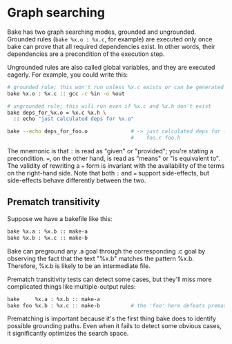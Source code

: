 # Graph searching
Bake has two graph searching modes, grounded and ungrounded. Grounded rules
(`bake %x.o : %x.c`, for example) are executed only once bake can prove that
all required dependencies exist. In other words, their dependencies are a
precondition of the execution step.

Ungrounded rules are also called global variables, and they are executed
eagerly. For example, you could write this:

```sh
# grounded rule; this won't run unless %x.c exists or can be generated
bake %x.o : %x.c :: gcc -c %in -o %out

# ungrounded rule; this will run even if %x.c and %x.h don't exist
bake deps_for_%x.o = %x.c %x.h \
  :: echo "just calculated deps for %x.o"

bake --echo deps_for_foo.o              # -> just calculated deps for foo.o
                                        #    foo.c foo.h
```

The mnemonic is that `:` is read as "given" or "provided"; you're stating a
precondition. `=`, on the other hand, is read as "means" or "is equivalent to".
The validity of rewriting a `=` form is invariant with the availability of the
terms on the right-hand side. Note that both `:` and `=` support side-effects,
but side-effects behave differently between the two.

## Prematch transitivity
Suppose we have a bakefile like this:

```sh
bake %x.a : %x.b :: make-a
bake %x.b : %x.c :: make-b
```

Bake can preground any .a goal through the corresponding .c goal by observing
the fact that the text "%x.b" matches the pattern %x.b. Therefore, %x.b is
likely to be an intermediate file.

Prematch transitivity tests can detect some cases, but they'll miss more
complicated things like multiple-output rules:

```sh
bake     %x.a : %x.b :: make-a
bake foo %x.b : %x.c :: make-b          # the 'foo' here defeats prematching
```

Prematching is important because it's the first thing bake does to identify
possible grounding paths. Even when it fails to detect some obvious cases, it
significantly optimizes the search space.
